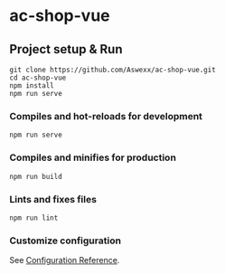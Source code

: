 # ac-shop-vue

## Project setup & Run
```
git clone https://github.com/Aswexx/ac-shop-vue.git
cd ac-shop-vue
npm install
npm run serve
```

### Compiles and hot-reloads for development
```
npm run serve
```

### Compiles and minifies for production
```
npm run build
```

### Lints and fixes files
```
npm run lint
```

### Customize configuration
See [Configuration Reference](https://cli.vuejs.org/config/).
